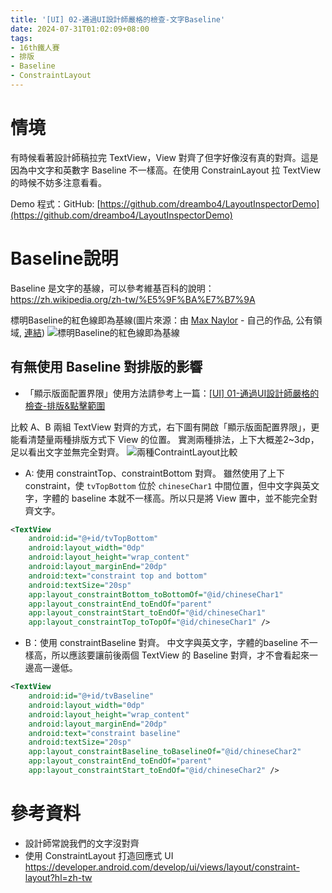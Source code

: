 ```yaml
---
title: '[UI] 02-通過UI設計師嚴格的檢查-文字Baseline'
date: 2024-07-31T01:02:09+08:00
tags:
- 16th鐵人賽
- 排版
- Baseline
- ConstraintLayout
---
```


# 情境
有時候看著設計師稿拉完 TextView，View 對齊了但字好像沒有真的對齊。這是因為中文字和英數字 Baseline 不一樣高。在使用 ConstrainLayout 拉 TextView 的時候不妨多注意看看。

Demo 程式：GitHub: [https://github.com/dreambo4/LayoutInspectorDemo](https://github.com/dreambo4/LayoutInspectorDemo)
<!-- more -->

# Baseline說明
Baseline 是文字的基線，可以參考維基百科的說明：
https://zh.wikipedia.org/zh-tw/%E5%9F%BA%E7%B7%9A

標明Baseline的紅色線即為基線(圖片來源：由 <a href="//commons.wikimedia.org/w/index.php?title=User:Max_Naylor&amp;action=edit&amp;redlink=1" class="new" title="User:Max Naylor (page does not exist)">Max Naylor</a> - <span class="int-own-work" lang="zh-tw">自己的作品</span>, 公有領域, <a href="https://commons.wikimedia.org/w/index.php?curid=2138205">連結</a>)
![標明Baseline的紅色線即為基線](https://upload.wikimedia.org/wikipedia/commons/3/39/Typography_Line_Terms.svg)

## 有無使用 Baseline 對排版的影響
- 「顯示版面配置界限」使用方法請參考上一篇：[[UI] 01-通過UI設計師嚴格的檢查-排版&點擊範圍](https://dreambo4.github.io/2024/07/29/UI-01-%E9%80%9A%E9%81%8EUI%E8%A8%AD%E8%A8%88%E5%B8%AB%E5%9A%B4%E6%A0%BC%E7%9A%84%E6%AA%A2%E6%9F%A5-%E6%8E%92%E7%89%88-%E9%BB%9E%E6%93%8A%E7%AF%84%E5%9C%8D/#more)

比較 A、B 兩組 TextView 對齊的方式，右下圖有開啟「顯示版面配置界限」，更能看清楚量兩種排版方式下 View 的位置。
實測兩種排法，上下大概差2~3dp，足以看出文字並無完全對齊。
![兩種ContraintLayout比較](ConstraintLayoutDemo.png)

- A: 使用 constraintTop、constraintBottom 對齊。
雖然使用了上下 constraint，使 `tvTopBottom` 位於 `chineseChar1` 中間位置，但中文字與英文字，字體的 baseline 本就不一樣高。所以只是將 View 置中，並不能完全對齊文字。
```xml
<TextView
    android:id="@+id/tvTopBottom"
    android:layout_width="0dp"
    android:layout_height="wrap_content"
    android:layout_marginEnd="20dp"
    android:text="constraint top and bottom"
    android:textSize="20sp"
    app:layout_constraintBottom_toBottomOf="@id/chineseChar1"
    app:layout_constraintEnd_toEndOf="parent"
    app:layout_constraintStart_toEndOf="@id/chineseChar1"
    app:layout_constraintTop_toTopOf="@id/chineseChar1" />
```

- B：使用 constraintBaseline 對齊。
中文字與英文字，字體的baseline 不一樣高，所以應該要讓前後兩個 TextView 的 Baseline 對齊，才不會看起來一邊高一邊低。
```xml
<TextView
    android:id="@+id/tvBaseline"
    android:layout_width="0dp"
    android:layout_height="wrap_content"
    android:layout_marginEnd="20dp"
    android:text="constraint baseline"
    android:textSize="20sp"
    app:layout_constraintBaseline_toBaselineOf="@id/chineseChar2"
    app:layout_constraintEnd_toEndOf="parent"
    app:layout_constraintStart_toEndOf="@id/chineseChar2" />
```

# 參考資料
- 設計師常說我們的文字沒對齊
- 使用 ConstraintLayout 打造回應式 UI https://developer.android.com/develop/ui/views/layout/constraint-layout?hl=zh-tw
